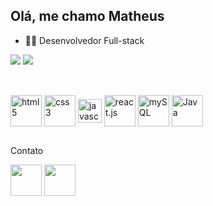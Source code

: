 ## Olá, me chamo Matheus

- 👨‍💻 Desenvolvedor Full-stack
<div>
    <img heigth="180em" src="https://github-readme-stats.vercel.app/api?username=matheus5938&show_icons=true&theme=blueberry&count_private=true)"/>
  <img  src="https://github-readme-stats.vercel.app/api/top-langs/?username=matheus5938&layout=compact&theme=blueberry)"/>
</div>

##

<div styl"display: inline_block"><br>
  <img align="center" alt="html5"  width="50" src="https://cdn.jsdelivr.net/gh/devicons/devicon@latest/icons/html5/html5-original-wordmark.svg"/>
  <img align="center" alt="css3"  width="50" src="https://cdn.jsdelivr.net/gh/devicons/devicon@latest/icons/css3/css3-original-wordmark.svg"/>
  <img align="center" alt="javascript"  width="38" src="https://cdn.jsdelivr.net/gh/devicons/devicon@latest/icons/javascript/javascript-original.svg"/>
  <img align="center" alt="react.js"  width="50" src="https://cdn.jsdelivr.net/gh/devicons/devicon@latest/icons/react/react-original-wordmark.svg"/>
  <img align="center" alt="mySQL"  width="50" src="https://cdn.jsdelivr.net/gh/devicons/devicon@latest/icons/mysql/mysql-original-wordmark.svg"/>
  <img align="center" alt="Java"  width="50" src="https://cdn.jsdelivr.net/gh/devicons/devicon@latest/icons/java/java-original-wordmark.svg"/>
</div>

##
Contato
<div>
  <a href="https://www.linkedin.com/in/matheus-pinheiro07" target="_blank"><img src="https://cdn.jsdelivr.net/gh/devicons/devicon@latest/icons/linkedin/linkedin-original.svg" width="50" target="_blank"></a>
  <a href="matheuspinheiro382@gmail.com" target="_blank"><img src="https://images.vexels.com/media/users/3/140138/isolated/preview/88e50689fa3280c748d000aaf0bad480-email-round-icon-1.png" width="50" target="_blank"></a>
</div>

